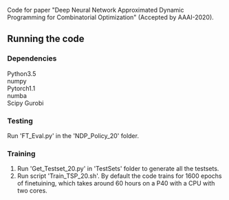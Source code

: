 Code for paper "Deep Neural Network Approximated Dynamic Programming for Combinatorial Optimization" (Accepted by AAAI-2020). 

## Running the code

### Dependencies
Python3.5  
numpy  
Pytorch1.1  
numba  
Scipy
Gurobi

### Testing
Run 'FT_Eval.py' in the 'NDP_Policy_20' folder.
### Training
1. Run 'Get_Testset_20.py' in 'TestSets' folder to generate all the testsets.
2. Run script 'Train_TSP_20.sh'. By default the code trains for 1600 epochs of finetuining, which takes around 60 hours on a P40 with a CPU with two cores. 


